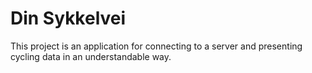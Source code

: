 # Din Sykkelvei

This project is an application for connecting to a server and presenting cycling data in an understandable way. 
